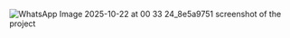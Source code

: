 ![WhatsApp Image 2025-10-22 at 00 33 24_8e5a9751](https://github.com/user-attachments/assets/dbcdcadf-e28b-4c48-9088-02f0c4799614)
screenshot of the project
